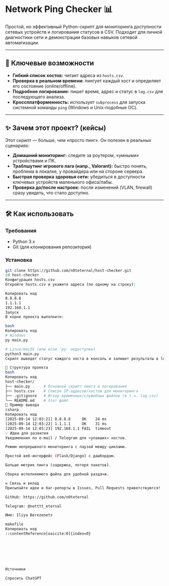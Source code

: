 # Network Ping Checker 📊

Простой, но эффективный Python-скрипт для мониторинга доступности сетевых устройств и логирования статусов в CSV. Подходит для личной диагностики сети и демонстрации базовых навыков сетевой автоматизации.

---

## 🚀 Ключевые возможности
- **Гибкий список хостов:** читает адреса из `hosts.csv`.
- **Проверка в реальном времени:** пингует каждый хост и определяет его состояние (online/offline).
- **Подробное логирование:** пишет время, адрес и статус в `log.csv` для последующего анализа.
- **Кроссплатформенность:** использует `subprocess` для запуска системной команды `ping` (Windows и Unix-подобные ОС).

---

## ✨ Зачем этот проект? (кейсы)
Этот скрипт — больше, чем «просто пинг». Он полезен в реальных сценариях:

- **Домашний мониторинг:** следите за роутером, «умными» устройствами и ПК.  
- **Траблшутинг игрового лага (напр., Valorant):** быстро понять, проблема в локалке, у провайдера или на стороне сервера.  
- **Быстрая проверка здоровья сети:** убедиться в доступности ключевых устройств маленького офиса/лабы.  
- **Проверка до/после настроек:** после изменений (VLAN, firewall) сразу увидеть, что стало доступно.

---

## 🛠 Как использовать

### Требования
- Python 3.x  
- Git (для клонирования репозитория)

### Установка
```bash
git clone https://github.com/n0teternal/host-checker.git
cd host-checker
Конфигурация hosts.csv
Откройте hosts.csv и укажите адреса (по одному на строку):

Копировать код
8.8.8.8
1.1.1.1
192.168.1.1
Запуск
В корне проекта выполните:

bash
Копировать код
# Windows
py main.py

# Linux/macOS (или если 'py' недоступен)
python3 main.py
Скрипт выведет статус каждого хоста в консоль и запишет результаты в log.csv.

📂 Структура проекта
bash
Копировать код
host-checker/
├── main.py      # Основной скрипт пинга и логирования
├── hosts.csv    # Список IP-адресов/хостов для мониторинга
├── .gitignore   # Игнор временных/служебных файлов (в т.ч. log.csv)
└── README.md    # Этот файл
🧪 Пример вывода
csharp
Копировать код
[2025-09-14 12:03:21] 8.8.8.8     OK    24 ms
[2025-09-14 12:03:22] 1.1.1.1     OK    31 ms
[2025-09-14 12:03:23] 192.168.1.1 FAIL  timeout
💡 Идеи для развития
Уведомления по e-mail / Telegram для «упавших» хостов.

Режим непрерывного мониторинга с паузой между циклами.

Простой веб-интерфейс (Flask/Django) с дашбордом.

Больше метрик пинга (задержка, потеря пакетов).

Сборка исполняемого файла для удобной раздачи.

✉️ Связь и вклад
Присылайте идеи и баг-репорты в Issues, Pull Requests приветствуются!

GitHub: https://github.com/n0teternal

Telegram: @notttt_eternal

Имя: Iliya Berezenets

makefile
Копировать код
::contentReference[oaicite:0]{index=0}







Источники

Спросить ChatGPT
